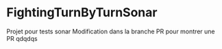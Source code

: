 # FightingTurnByTurnSonar
Projet pour tests sonar
Modification dans la branche PR pour montrer une PR
qdqdqs

